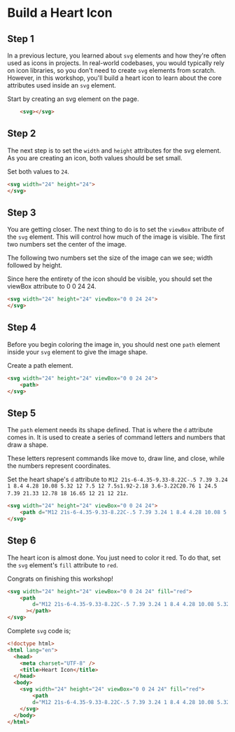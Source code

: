 # Build a Heart Icon

## Step 1

In a previous lecture, you learned about `svg` elements and how they're often used as icons in projects. In real-world codebases, you would typically rely on icon libraries, so you don't need to create `svg` elements from scratch. However, in this workshop, you'll build a heart icon to learn about the core attributes used inside an `svg` element.

Start by creating an svg element on the page.

```html
    <svg></svg>
```

## Step 2

The next step is to set the `width` and `height` attributes for the svg element. As you are creating an icon, both values should be set small.

Set both values to `24`.

```html
<svg width="24" height="24">
</svg>
```

## Step 3

You are getting closer. The next thing to do is to set the `viewBox` attribute of the `svg` element. This will control how much of the image is visible. The first two numbers set the center of the image.

The following two numbers set the size of the image can we see; width followed by height.

Since here the entirety of the icon should be visible, you should set the viewBox attribute to 0 0 24 24.

```html
<svg width="24" height="24" viewBox="0 0 24 24">
</svg>
```

## Step 4

Before you begin coloring the image in, you should nest one `path` element inside your `svg` element to give the image shape.

Create a path element.

```html
<svg width="24" height="24" viewBox="0 0 24 24">
    <path>
</svg>
```

## Step 5

The `path` element needs its shape defined. That is where the `d` attribute comes in. It is used to create a series of command letters and numbers that draw a shape.

These letters represent commands like move to, draw line, and close, while the numbers represent coordinates.

Set the heart shape's `d` attribute to `M12 21s-6-4.35-9.33-8.22C-.5 7.39 3.24 1 8.4 4.28 10.08 5.32 12 7.5 12 7.5s1.92-2.18 3.6-3.22C20.76 1 24.5 7.39 21.33 12.78 18 16.65 12 21 12 21z`.

```html
<svg width="24" height="24" viewBox="0 0 24 24">
    <path d="M12 21s-6-4.35-9.33-8.22C-.5 7.39 3.24 1 8.4 4.28 10.08 5.32 12 7.5 12 7.5s1.92-2.18 3.6-3.22C20.76 1 24.5 7.39 21.33 12.78 18 16.65 12 21 12 21z" ></path>
</svg>
```

## Step 6

The heart icon is almost done. You just need to color it red. To do that, set the `svg` element's `fill` attribute to `red`.

Congrats on finishing this workshop!

```html
<svg width="24" height="24" viewBox="0 0 24 24" fill="red">
    <path
        d="M12 21s-6-4.35-9.33-8.22C-.5 7.39 3.24 1 8.4 4.28 10.08 5.32 12 7.5 12 7.5s1.92-2.18 3.6-3.22C20.76 1 24.5 7.39 21.33 12.78 18 16.65 12 21 12 21z"
      ></path>
</svg>
```

Complete `svg` code is;

```html
<!doctype html>
<html lang="en">
  <head>
    <meta charset="UTF-8" />
    <title>Heart Icon</title>
  </head>
  <body>
    <svg width="24" height="24" viewBox="0 0 24 24" fill="red">
        <path
        d="M12 21s-6-4.35-9.33-8.22C-.5 7.39 3.24 1 8.4 4.28 10.08 5.32 12 7.5 12 7.5s1.92-2.18 3.6-3.22C20.76 1 24.5 7.39 21.33 12.78 18 16.65 12 21 12 21z"></path>
    </svg>
  </body>
</html>
```